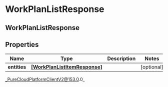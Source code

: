# WorkPlanListResponse

## WorkPlanListResponse

## Properties

|Name | Type | Description | Notes|
|------------ | ------------- | ------------- | -------------|
| **entities** | [**[WorkPlanListItemResponse]**](WorkPlanListItemResponse) |  | [optional] |



_PureCloudPlatformClientV2@153.0.0_
